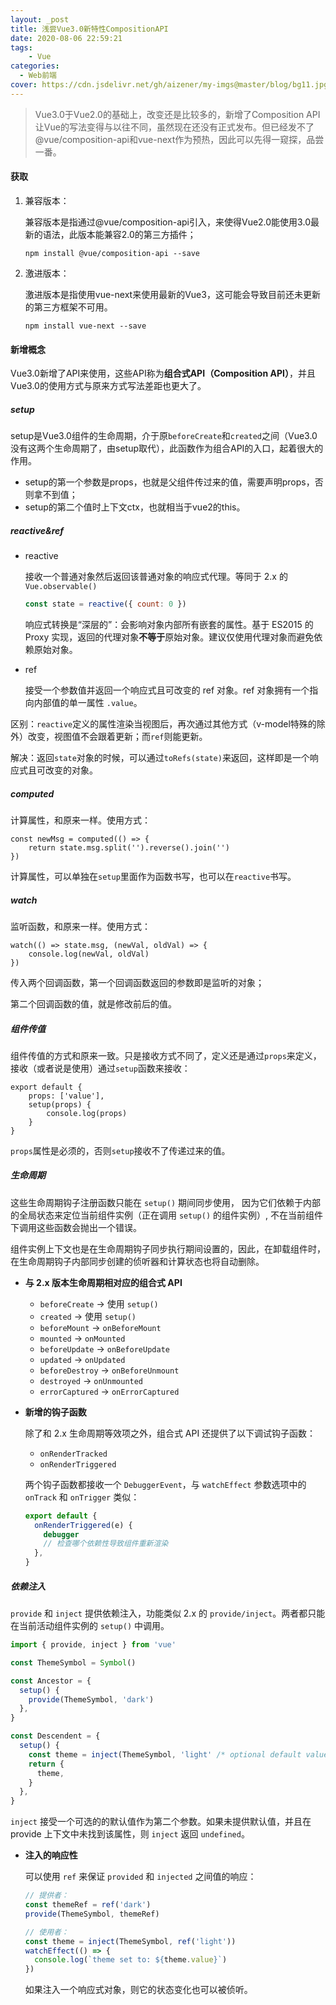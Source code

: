 ```yaml
---
layout: _post
title: 浅尝Vue3.0新特性CompositionAPI
date: 2020-08-06 22:59:21
tags:
	- Vue
categories:
  - Web前端
cover: https://cdn.jsdelivr.net/gh/aizener/my-imgs@master/blog/bg11.jpg
---
```


>Vue3.0于Vue2.0的基础上，改变还是比较多的，新增了Composition API让Vue的写法变得与以往不同，虽然现在还没有正式发布。但已经发不了@vue/composition-api和vue-next作为预热，因此可以先得一窥探，品尝一番。

#### 获取

1. 兼容版本：

   兼容版本是指通过@vue/composition-api引入，来使得Vue2.0能使用3.0最新的语法，此版本能兼容2.0的第三方插件；

   ```
   npm install @vue/composition-api --save
   ```

   

2. 激进版本：

   激进版本是指使用vue-next来使用最新的Vue3，这可能会导致目前还未更新的第三方框架不可用。

   ```
   npm install vue-next --save
   ```

#### 新增概念

Vue3.0新增了API来使用，这些API称为**组合式API（Composition API）**，并且Vue3.0的使用方式与原来方式写法差距也更大了。

##### setup

setup是Vue3.0组件的生命周期，介于原`beforeCreate`和`created`之间（Vue3.0没有这两个生命周期了，由setup取代），此函数作为组合API的入口，起着很大的作用。

- setup的第一个参数是props，也就是父组件传过来的值，需要声明props，否则拿不到值；
- setup的第二个值时上下文ctx，也就相当于vue2的this。

##### reactive&ref

- reactive

  接收一个普通对象然后返回该普通对象的响应式代理。等同于 2.x 的 `Vue.observable()`

  ```js
  const state = reactive({ count: 0 })
  ```

  响应式转换是“深层的”：会影响对象内部所有嵌套的属性。基于 ES2015 的 Proxy 实现，返回的代理对象**不等于**原始对象。建议仅使用代理对象而避免依赖原始对象。

- ref

  接受一个参数值并返回一个响应式且可改变的 ref 对象。ref 对象拥有一个指向内部值的单一属性 `.value`。

区别：`reactive`定义的属性渲染当视图后，再次通过其他方式（v-model特殊的除外）改变，视图值不会跟着更新；而`ref`则能更新。

解决：返回`state`对象的时候，可以通过`toRefs(state)`来返回，这样即是一个响应式且可改变的对象。

##### computed

计算属性，和原来一样。使用方式：

```vue
const newMsg = computed(() => {
	return state.msg.split('').reverse().join('')
})
```

计算属性，可以单独在`setup`里面作为函数书写，也可以在`reactive`书写。

##### watch

监听函数，和原来一样。使用方式：

```vue
watch(() => state.msg, (newVal, oldVal) => {
	console.log(newVal, oldVal)
})
```

传入两个回调函数，第一个回调函数返回的参数即是监听的对象；

第二个回调函数的值，就是修改前后的值。

##### 组件传值

组件传值的方式和原来一致。只是接收方式不同了，定义还是通过`props`来定义，接收（或者说是使用）通过`setup`函数来接收：

```vue
export default {
    props: ['value'],
    setup(props) {
		console.log(props)
	}
}
```

`props`属性是必须的，否则`setup`接收不了传递过来的值。

##### 生命周期

这些生命周期钩子注册函数只能在 `setup()` 期间同步使用， 因为它们依赖于内部的全局状态来定位当前组件实例（正在调用 `setup()` 的组件实例）, 不在当前组件下调用这些函数会抛出一个错误。

组件实例上下文也是在生命周期钩子同步执行期间设置的，因此，在卸载组件时，在生命周期钩子内部同步创建的侦听器和计算状态也将自动删除。

- **与 2.x 版本生命周期相对应的组合式 API**

  - `beforeCreate` -> 使用 `setup()`
  - `created` -> 使用 `setup()`
  - `beforeMount` -> `onBeforeMount`
  - `mounted` -> `onMounted`
  - `beforeUpdate` -> `onBeforeUpdate`
  - `updated` -> `onUpdated`
  - `beforeDestroy` -> `onBeforeUnmount`
  - `destroyed` -> `onUnmounted`
  - `errorCaptured` -> `onErrorCaptured`

- **新增的钩子函数**

  除了和 2.x 生命周期等效项之外，组合式 API 还提供了以下调试钩子函数：

  - `onRenderTracked`
  - `onRenderTriggered`

  两个钩子函数都接收一个 `DebuggerEvent`，与 `watchEffect` 参数选项中的 `onTrack` 和 `onTrigger` 类似：

  ```js
  export default {
    onRenderTriggered(e) {
      debugger
      // 检查哪个依赖性导致组件重新渲染
    },
  }
  ```

##### 依赖注入

`provide` 和 `inject` 提供依赖注入，功能类似 2.x 的 `provide/inject`。两者都只能在当前活动组件实例的 `setup()` 中调用。

```js
import { provide, inject } from 'vue'

const ThemeSymbol = Symbol()

const Ancestor = {
  setup() {
    provide(ThemeSymbol, 'dark')
  },
}

const Descendent = {
  setup() {
    const theme = inject(ThemeSymbol, 'light' /* optional default value */)
    return {
      theme,
    }
  },
}
```

`inject` 接受一个可选的的默认值作为第二个参数。如果未提供默认值，并且在 provide 上下文中未找到该属性，则 `inject` 返回 `undefined`。

- **注入的响应性**

  可以使用 `ref` 来保证 `provided` 和 `injected` 之间值的响应：

  ```js
  // 提供者：
  const themeRef = ref('dark')
  provide(ThemeSymbol, themeRef)
  
  // 使用者：
  const theme = inject(ThemeSymbol, ref('light'))
  watchEffect(() => {
    console.log(`theme set to: ${theme.value}`)
  })
  ```

  如果注入一个响应式对象，则它的状态变化也可以被侦听。